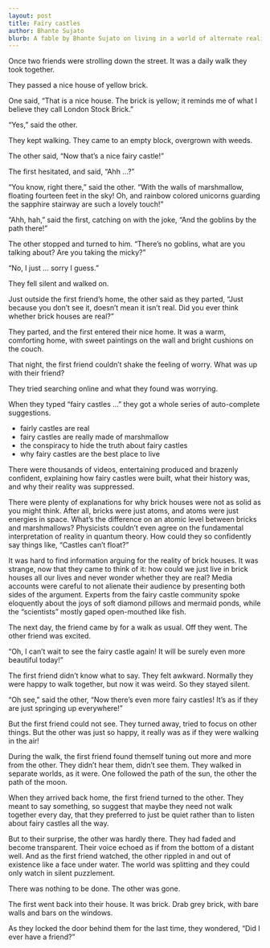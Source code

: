 ```yaml
---
layout: post
title: Fairy castles
author: Bhante Sujato
blurb: A fable by Bhante Sujato on living in a world of alternate realities
---
```


Once two friends were strolling down the street. It was a daily walk they took together. 

They passed a nice house of yellow brick. 

One said, “That is a nice house. The brick is yellow; it reminds me of what I believe they call London Stock Brick.”

“Yes,” said the other.

They kept walking. They came to an empty block, overgrown with weeds. 

The other said, “Now that’s a nice fairy castle!” 

The first hesitated, and said, “Ahh …?”

“You know, right there,” said the other. “With the walls of marshmallow, floating fourteen feet in the sky! Oh, and rainbow colored unicorns guarding the sapphire stairway are such a lovely touch!”

“Ahh, hah,” said the first, catching on with the joke, “And the goblins by the path there!”

The other stopped and turned to him. “There’s no goblins, what are you talking about? Are you taking the micky?”

“No, I just … sorry I guess.” 

They fell silent and walked on.

Just outside the first friend’s home, the other said as they parted, “Just because you don’t see it, doesn’t mean it isn’t real. Did you ever think whether brick houses are real?”

They parted, and the first entered their nice home. It was a warm, comforting home, with sweet paintings on the wall and bright cushions on the couch. 

That night, the first friend couldn’t shake the feeling of worry. What was up with their friend?

They tried searching online and what they found was worrying.

When they typed “fairy castles …” they got a whole series of auto-complete suggestions.

- fairly castles are real
- fairy castles are really made of marshmallow
- the conspiracy to hide the truth about fairy castles 
- why fairy castles are the best place to live

There were thousands of videos, entertaining produced and brazenly confident, explaining how fairy castles were built, what their history was, and why their reality was suppressed. 

There were plenty of explanations for why brick houses were not as solid as you might think. After all, bricks were just atoms, and atoms were just energies in space. What’s the difference on an atomic level between bricks and marshmallows? Physicists couldn’t even agree on the fundamental interpretation of reality in quantum theory. How could they so confidently say things like, “Castles can’t float?”

It was hard to find information arguing for the reality of brick houses. It was strange, now that they came to think of it: how could we just live in brick houses all our lives and never wonder whether they are real? Media accounts were careful to not alienate their audience by presenting both sides of the argument. Experts from the fairy castle community spoke eloquently about the joys of soft diamond pillows and mermaid ponds, while the “scientists” mostly gaped open-mouthed like fish.

The next day, the friend came by for a walk as usual. Off they went. The other friend was excited.

“Oh, I can’t wait to see the fairy castle again! It will be surely even more beautiful today!”

The first friend didn’t know what to say. They felt awkward. Normally they were happy to walk together, but now it was weird. So they stayed silent.

“Oh see,” said the other, “Now there’s even more fairy castles! It’s as if they are just springing up everywhere!” 

But the first friend could not see. They turned away, tried to focus on other things. But the other was just so happy, it really was as if they were walking in the air!

During the walk, the first friend found themself tuning out more and more from the other. They didn’t hear them, didn’t see them. They walked in separate worlds, as it were. One followed the path of the sun, the other the path of the moon.

When they arrived back home, the first friend turned to the other. They meant to say something, so suggest that maybe they need not walk together every day, that they preferred to just be quiet rather than to listen about fairy castles all the way. 

But to their surprise, the other was hardly there. They had faded and become transparent. Their voice echoed as if from the bottom of a distant well. And as the first friend watched, the other rippled in and out of existence like a face under water. The world was splitting and they could only watch in silent puzzlement.

There was nothing to be done. The other was gone. 

The first went back into their house. It was brick. Drab grey brick, with bare walls and bars on the windows.

As they locked the door behind them for the last time, they wondered, “Did I ever have a friend?”
